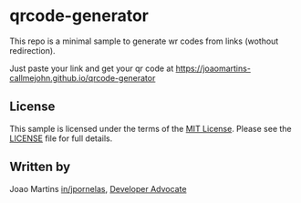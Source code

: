 # qrcode-generator

This repo is a minimal sample to generate wr codes from links (wothout redirection).

Just paste your link and get your qr code at https://joaomartins-callmejohn.github.io/qrcode-generator

## License

This sample is licensed under the terms of the [MIT License](http://opensource.org/licenses/MIT). Please see the [LICENSE](LICENSE) file for full details.

## Written by

Joao Martins [in/jpornelas](https://linkedin.com/in/jpornelas), [Developer Advocate](http://aps.autodesk.com)
